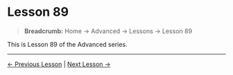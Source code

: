 # Lesson 89

> **Breadcrumb:** Home → Advanced → Lessons → Lesson 89

This is Lesson 89 of the Advanced series.

---

[← Previous Lesson](lesson_88.md) | [Next Lesson →](lesson_90.md)
